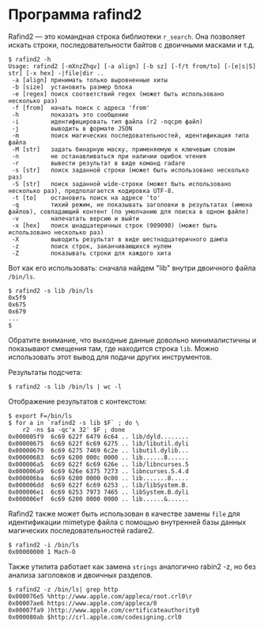 # Программа rafind2

Rafind2 — это командная строка библиотеки `r_search`. Она позволяет искать строки, последовательности байтов с двоичными масками и т.д.

```
$ rafind2 -h
Usage: rafind2 [-mXnzZhqv] [-a align] [-b sz] [-f/t from/to] [-[e|s|S] str] [-x hex] -|file|dir ..
 -a [align] принимать только выровненные хиты
 -b [size]  установить размер блока
 -e [regex] поиск соответствий regex (может быть использовано несколько раз)
 -f [from]  начать поиск с адреса 'from'
 -h         показать это сообщение
 -i         идентифицировать тип файла (r2 -nqcpm файл)
 -j         выводить в формате JSON
 -m         поиск магических последовательностей, идентификация типа файла
 -M [str]   задать бинарную маску, применяемую к ключевым словам
 -n         не останавливаться при наличии ошибок чтения
 -r         вывести результат в виде команд radare
 -s [str]   поиск заданной строки (может быть использовано несколько раз)
 -S [str]   поиск заданной wide-строки (может быть использовано несколько раз), предполагается кодировка UTF-8.
 -t [to]    остановить поиск на адресе 'to'
 -q         тихий режим, не показывать заголовки в результатах (имена файлов), совпадающий контент (по умолчанию для поиска в одном файле)
 -v         напечатать версию и выйти
 -x [hex]   поиск шнадцатеричных строк (909090) (может быть использовано несколько раз)
 -X         выводить результат в виде шестнадцатеричного дампа
 -z         поиск строк, заканчивающихся нулем
 -Z         показывать строки для каждого хита
```

Вот как его использовать: сначала найдем "lib" внутри двоичного файла `/bin/ls`.
```
$ rafind2 -s lib /bin/ls
0x5f9
0x675
0x679
...
$
```
Обратите внимание, что выходные данные довольно минималистичны и показывают смещения там, где находится строка `lib`. Можно использовать этот вывод для подачи других инструментов.

Результаты подсчета:

```
$ rafind2 -s lib /bin/ls | wc -l
```

Отображение результатов с контекстом:

```
$ export F=/bin/ls
$ for a in `rafind2 -s lib $F` ; do \
    r2 -ns $a -qc'x 32' $F ; done
0x000005f9  6c69 622f 6479 6c64 .. lib/dyld........
0x00000675  6c69 622f 6c69 6275 .. lib/libutil.dyli
0x00000679  6c69 6275 7469 6c2e .. libutil.dylib...
0x00000683  6c69 6200 000c 0000 .. lib......8......
0x000006a5  6c69 622f 6c69 626e .. lib/libncurses.5
0x000006a9  6c69 626e 6375 7273 .. libncurses.5.4.d
0x000006ba  6c69 6200 0000 0c00 .. lib.......8.....
0x000006dd  6c69 622f 6c69 6253 .. lib/libSystem.B.
0x000006e1  6c69 6253 7973 7465 .. libSystem.B.dyli
0x000006ef  6c69 6200 0000 0000 .. lib......&......
```

Rafind2 также может быть использован в качестве замены `file` для идентификации mimetype файла с помощью внутренней базы данных магических последовательностей radare2.

```
$ rafind2 -i /bin/ls
0x00000000 1 Mach-O
```

Также утилита работает как замена `strings` аналогично rabin2 -z, но без анализа заголовков и двоичных разделов.

```
$ rafind2 -z /bin/ls| grep http
0x000076e5 %http://www.apple.com/appleca/root.crl0\r
0x00007ae6 https://www.apple.com/appleca/0
0x00007fa9 )http://www.apple.com/certificateauthority0
0x000080ab $http://crl.apple.com/codesigning.crl0
```
